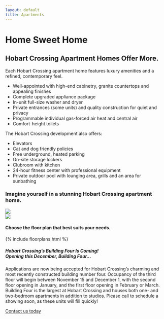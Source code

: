 ```yaml
---
layout: default
title: Apartments
---
```

<div class="container-fluid innerHero" id="apartments">
</div>
<div class="container">
  <div class="row">
    <div class="col-md-8 center-block">
      <div class="card header-card">
        <h1>Home Sweet Home</h1>
      </div>
    </div>
    <div class="col-md-12">
      <div class="card">
        <div class="row">
          <div class="col-md-6">
            <h2>Hobart Crossing Apartment Homes Offer&nbsp;More.</h2>
            <p>Each Hobart Crossing apartment home features luxury amenities and a refined, contemporary feel.</p>
            <ul>
              <li>Well-appointed with high-end cabinetry, granite countertops and appealing finishes</li>
              <li>Complete upgraded appliance package </li>
              <li>In-unit full-size washer and dryer</li>
              <li>Private entrances (some units) and quality construction for quiet and privacy</li>
              <li>Programmable individual gas-forced air heat and central air</li>
              <li>Comfort-height toilets</li>
            </ul>
            <p>The Hobart Crossing development also offers:</p>
            <ul>
              <li>Elevators</li>
              <li>Cat and dog friendly policies</li>
              <li>Free underground, heated parking</li>
              <li>On-site storage lockers</li>
              <li>Clubroom with kitchen</li>
              <li>24-hour fitness center with professional equipment</li>
              <li>Private outdoor pool with lounging area, grills and an area for sunbathing</li>
            </ul>
          </div>
          <div class="col-md-6">
            <h3>Imagine yourself in a stunning Hobart Crossing apartment home.</h3>
            <div class="row gallery">
              <div class="col-xs-12">
                <a href="{{ site.baseurl }}/img/apartment-interior-1.jpg" class="thumbnail"><img src="{{ site.baseurl }}/img/apartment-interior-1.jpg"></a>
              </div>
              <div class="col-xs-12">
                <a href="{{ site.baseurl }}/img/apartments-living-room.jpg" class="thumbnail"><img src="{{ site.baseurl }}/img/apartments-living-room.jpg"></a>
              </div>
            </div>
          </div>
        </div>
      </div>
      <div class="card">
        <h4>Choose the floor plan that best suits your&nbsp;needs.</h4>
        {% include floorplans.html %}
      </div>
      <div id="buildingFour" class="card">
        <div class="row">
          <div class="col-md-12">
            <h5>Hobart Crossing’s Building Four Is Coming!<br>
		          Opening this December, Building Four…
            </h5>
            <p>Applications are now being accepted for Hobart Crossing’s charming and most recently constructed building number four.  Occupancy of the third floor will begin between November 15 and December 1, with the second floor opening in January, and the first floor opening in February or March.  Building Four is the largest at Hobart Crossing and houses both one- and two-bedroom apartments in addition to studios.  Please call to schedule a showing soon, as these units will fill quickly!</p>
            <a href="{{ site.baseurl }}/contact" type="button" class="btn btn-primary navbar-btn">Contact us today</a>
          </div>
        </div>
      </div>
    </div>
  </div>
</div>
